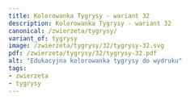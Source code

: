 ```yaml
---
title: Kolorowanka Tygrysy - wariant 32
description: Kolorowanka Tygrysy - wariant 32
canonical: /zwierzeta/tygrysy/
variant_of: tygrysy
image: /zwierzeta/tygrysy/32/tygrysy-32.svg
pdf: /zwierzeta/tygrysy/32/tygrysy-32.pdf
alt: "Edukacyjna kolorowanka tygrysy do wydruku"
tags:
- zwierzeta
- tygrysy
---
```

